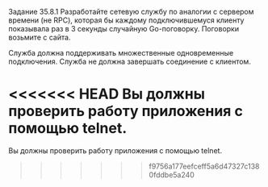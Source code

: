 Задание 35.8.1
Разработайте сетевую службу по аналогии с сервером времени (не RPC), которая бы каждому подключившемуся клиенту показывала раз в 3 секунды случайную Go-поговорку. Поговорки возьмите с сайта.

Служба должна поддерживать множественные одновременные подключения. Служба не должна завершать соединение с клиентом.

<<<<<<< HEAD
Вы должны проверить работу приложения с помощью telnet.
=======
Вы должны проверить работу приложения с помощью telnet.
>>>>>>> f9756a177eefceff5a6d47327c1380fddbe5a240
